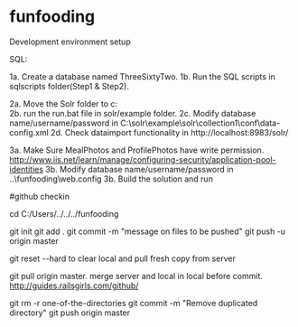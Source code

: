 # funfooding
 Development environment setup

SQL:

1a. Create a database named ThreeSixtyTwo. 
1b. Run the SQL scripts in sqlscripts folder(Step1 & Step2).

2a. Move the Solr folder to c:\
2b. run the run.bat file in solr/example folder. 
2c. Modify database name/username/password in C:\solr\example\solr\collection1\conf\data-config.xml
2d. Check dataimport functionality in http://localhost:8983/solr/ 

3a. Make Sure MealPhotos and ProfilePhotos have write permission.
http://www.iis.net/learn/manage/configuring-security/application-pool-identities
3b. Modify database name/username/password in \..\funfooding\web.config
3b. Build the solution and run

#github checkin

cd C:/Users/../../../funfooding


git init
git add .
git commit -m "message on files to be pushed"
git push -u origin master

git reset --hard to clear local and pull fresh copy from server

git pull origin master. merge server and local in local before commit.
http://guides.railsgirls.com/github/

git rm -r one-of-the-directories
git commit -m "Remove duplicated directory"
git push origin master